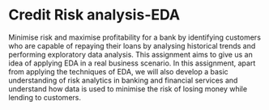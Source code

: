 # Credit Risk analysis-EDA
Minimise risk and maximise profitability for a bank by identifying customers who are capable of repaying their loans by analysing historical trends and performing exploratory data analysis.
This assignment aims to give us an idea of applying 
EDA in a real business scenario. In this assignment, 
apart from applying the techniques of EDA, we will also develop a 
basic understanding of risk analytics in banking and 
financial services and understand how data is used to 
minimise the risk of losing money while lending to 
customers.
